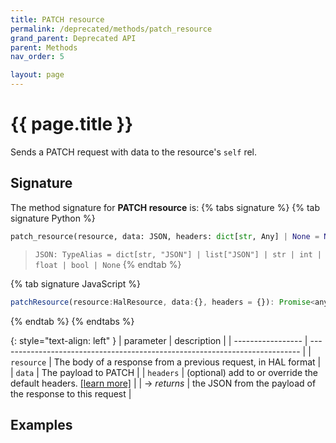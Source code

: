```yaml
---
title: PATCH resource
permalink: /deprecated/methods/patch_resource
grand_parent: Deprecated API
parent: Methods
nav_order: 5

layout: page
---
```


# {{ page.title }}

Sends a PATCH request with data to the resource's `self` rel.


## Signature
The method signature for **PATCH resource** is:
{% tabs signature %}
{% tab signature Python %}
```python
patch_resource(resource, data: JSON, headers: dict[str, Any] | None = None) -> JSON
``` 
> `JSON: TypeAlias = dict[str, "JSON"] | list["JSON"] | str | int | float | bool | None`
{% endtab %}

{% tab signature JavaScript %}
```javascript
patchResource(resource:HalResource, data:{}, headers = {}): Promise<any>
```
{% endtab %}
{% endtabs %}

{: style="text-align: left" } 
| parameter         | description                                                                 |
| ----------------- | --------------------------------------------------------------------------- |
| `resource`        | The body of a response from a previous request, in HAL format               |
| `data`            | The payload to PATCH                                                        |
| `headers`         | (optional) add to or override the default headers. [[learn more]](/headers) |
| -> *returns*      | the JSON from the payload of the response to this request                   |


## Examples
